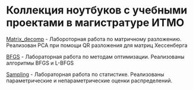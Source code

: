 # Коллекция ноутбуков с учебными проектами в магистратуре ИТМО

[Matrix_decomp](Matrix_decomp.ipynb) - Лабороторная работа по матричному разложению. Реализован PCA при помощи QR разложения для матриц Хессенберга

[BFGS](BFGS.ipynb) - Лабораторная работа по методам оптимизации. Реализованы алгоритмы BFGS и L-BFGS

[Sampling](Sampling.ipynb) - Лабораторная работа по статистике. Реализованы параметрические и непараметрические оценки распределений.
